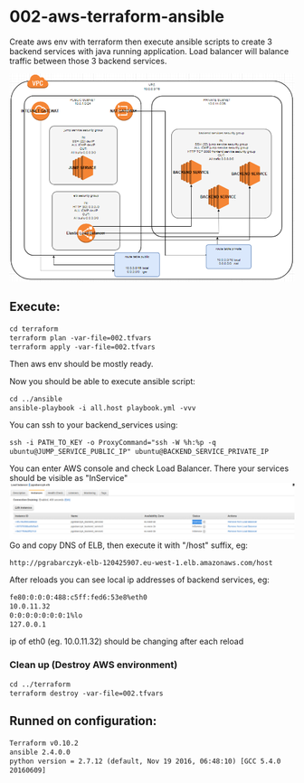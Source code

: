 # 002-aws-terraform-ansible
Create aws env with terraform then execute ansible scripts to create 3 backend services with java running application.
Load balancer will balance traffic between those 3 backend services.

![draw_002](https://github.com/pgrabarczyk/devops/raw/master/002-aws-terraform-ansible/img/draw.PNG)

## Execute:
```
cd terraform
terraform plan -var-file=002.tfvars
terraform apply -var-file=002.tfvars
```

Then aws env should be mostly ready.

Now you should be able to execute ansible script:
```
cd ../ansible
ansible-playbook -i all.host playbook.yml -vvv
```

You can ssh to your backend_services using:
```
ssh -i PATH_TO_KEY -o ProxyCommand="ssh -W %h:%p -q ubuntu@JUMP_SERVICE_PUBLIC_IP" ubuntu@BACKEND_SERVICE_PRIVATE_IP
```

You can enter AWS console and check Load Balancer.
There your services should be visible as "InService"
![draw_002](https://github.com/pgrabarczyk/devops/raw/master/002-aws-terraform-ansible/img/InServices.PNG)
Go and copy DNS of ELB, then execute it with "/host" suffix, eg:
```
http://pgrabarczyk-elb-120425907.eu-west-1.elb.amazonaws.com/host
```
After reloads you can see local ip addresses of backend services, eg:
```
fe80:0:0:0:488:c5ff:fed6:53e8%eth0
10.0.11.32
0:0:0:0:0:0:0:1%lo
127.0.0.1
```
ip of eth0 (eg. 10.0.11.32) should be changing after each reload

### Clean up (Destroy AWS environment)
```
cd ../terraform
terraform destroy -var-file=002.tfvars
```

## Runned on configuration:
```
Terraform v0.10.2
ansible 2.4.0.0
python version = 2.7.12 (default, Nov 19 2016, 06:48:10) [GCC 5.4.0 20160609]
```

